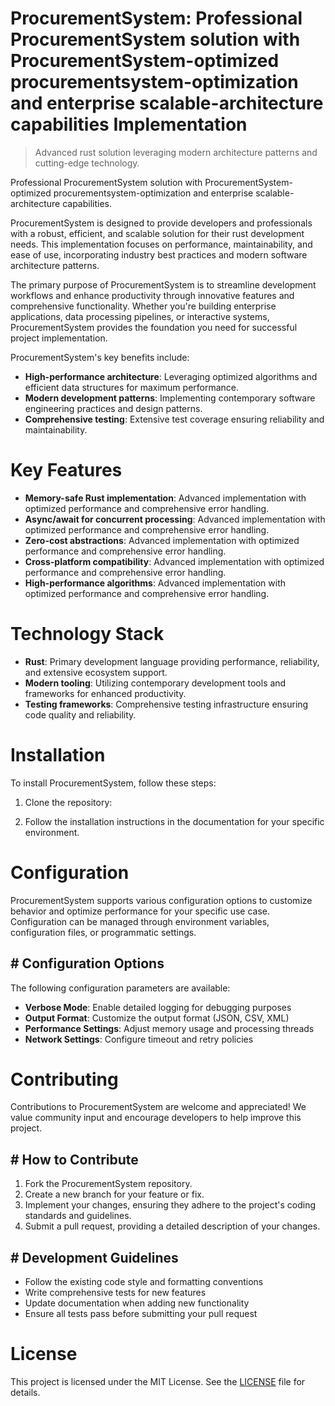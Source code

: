 <!-- fallback_ProcurementSystem_20250810041548_79953 -->

# ProcurementSystem: Professional ProcurementSystem solution with ProcurementSystem-optimized procurementsystem-optimization and enterprise scalable-architecture capabilities Implementation
> Advanced rust solution leveraging modern architecture patterns and cutting-edge technology.

Professional ProcurementSystem solution with ProcurementSystem-optimized procurementsystem-optimization and enterprise scalable-architecture capabilities.

ProcurementSystem is designed to provide developers and professionals with a robust, efficient, and scalable solution for their rust development needs. This implementation focuses on performance, maintainability, and ease of use, incorporating industry best practices and modern software architecture patterns.

The primary purpose of ProcurementSystem is to streamline development workflows and enhance productivity through innovative features and comprehensive functionality. Whether you're building enterprise applications, data processing pipelines, or interactive systems, ProcurementSystem provides the foundation you need for successful project implementation.

ProcurementSystem's key benefits include:

* **High-performance architecture**: Leveraging optimized algorithms and efficient data structures for maximum performance.
* **Modern development patterns**: Implementing contemporary software engineering practices and design patterns.
* **Comprehensive testing**: Extensive test coverage ensuring reliability and maintainability.

# Key Features

* **Memory-safe Rust implementation**: Advanced implementation with optimized performance and comprehensive error handling.
* **Async/await for concurrent processing**: Advanced implementation with optimized performance and comprehensive error handling.
* **Zero-cost abstractions**: Advanced implementation with optimized performance and comprehensive error handling.
* **Cross-platform compatibility**: Advanced implementation with optimized performance and comprehensive error handling.
* **High-performance algorithms**: Advanced implementation with optimized performance and comprehensive error handling.

# Technology Stack

* **Rust**: Primary development language providing performance, reliability, and extensive ecosystem support.
* **Modern tooling**: Utilizing contemporary development tools and frameworks for enhanced productivity.
* **Testing frameworks**: Comprehensive testing infrastructure ensuring code quality and reliability.

# Installation

To install ProcurementSystem, follow these steps:

1. Clone the repository:


2. Follow the installation instructions in the documentation for your specific environment.

# Configuration

ProcurementSystem supports various configuration options to customize behavior and optimize performance for your specific use case. Configuration can be managed through environment variables, configuration files, or programmatic settings.

## # Configuration Options

The following configuration parameters are available:

* **Verbose Mode**: Enable detailed logging for debugging purposes
* **Output Format**: Customize the output format (JSON, CSV, XML)
* **Performance Settings**: Adjust memory usage and processing threads
* **Network Settings**: Configure timeout and retry policies

# Contributing

Contributions to ProcurementSystem are welcome and appreciated! We value community input and encourage developers to help improve this project.

## # How to Contribute

1. Fork the ProcurementSystem repository.
2. Create a new branch for your feature or fix.
3. Implement your changes, ensuring they adhere to the project's coding standards and guidelines.
4. Submit a pull request, providing a detailed description of your changes.

## # Development Guidelines

* Follow the existing code style and formatting conventions
* Write comprehensive tests for new features
* Update documentation when adding new functionality
* Ensure all tests pass before submitting your pull request

# License

This project is licensed under the MIT License. See the [LICENSE](https://github.com/laurindoisaac/ProcurementSystem/blob/main/LICENSE) file for details.
